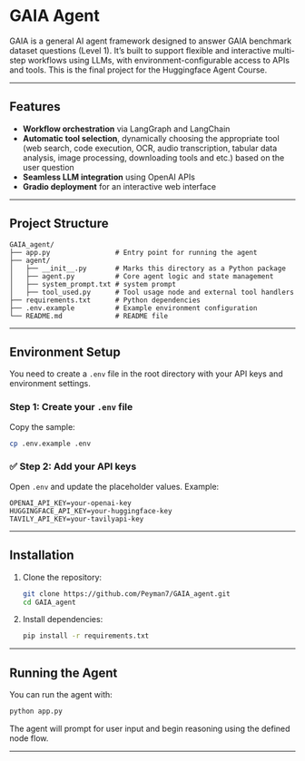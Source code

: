 # GAIA Agent

GAIA is a general AI agent framework designed to answer GAIA benchmark dataset questions (Level 1). It’s built to support flexible and interactive multi-step workflows using LLMs, with environment-configurable access to APIs and tools. This is the final project for the Huggingface Agent Course. 

---

## Features
- **Workflow orchestration** via LangGraph and LangChain  
- **Automatic tool selection**, dynamically choosing the appropriate tool (web search, code execution, OCR, audio transcription, tabular data analysis, image processing, downloading tools and etc.) based on the user question
- **Seamless LLM integration** using OpenAI APIs  
- **Gradio deployment** for an interactive web interface  
---

## Project Structure

```
GAIA_agent/
├── app.py                # Entry point for running the agent
├── agent/
│   ├── __init__.py       # Marks this directory as a Python package
│   ├── agent.py          # Core agent logic and state management
│   ├── system_prompt.txt # system prompt
│   ├── tool_used.py      # Tool usage node and external tool handlers
├── requirements.txt      # Python dependencies
├── .env.example          # Example environment configuration
└── README.md             # README file
```

---

## Environment Setup

You need to create a `.env` file in the root directory with your API keys and environment settings.

### Step 1: Create your `.env` file

Copy the sample:
```bash
cp .env.example .env
```

### ✅ Step 2: Add your API keys

Open `.env` and update the placeholder values. Example:

```env
OPENAI_API_KEY=your-openai-key
HUGGINGFACE_API_KEY=your-huggingface-key
TAVILY_API_KEY=your-tavilyapi-key
```

---

## Installation

1. Clone the repository:
   ```bash
   git clone https://github.com/Peyman7/GAIA_agent.git
   cd GAIA_agent
   ```

2. Install dependencies:
   ```bash
   pip install -r requirements.txt
   ```

---

## Running the Agent

You can run the agent with:

```bash
python app.py
```

The agent will prompt for user input and begin reasoning using the defined node flow.

---




